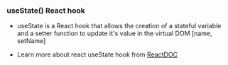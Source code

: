 ### useState() React hook

- useState is a React hook that allows the creation of a stateful variable and a setter function to update it's value in the virtual DOM [name, setName]

- Learn more about react useState hook from [ReactDOC](https://react.dev/reference/react/useState)
